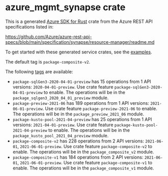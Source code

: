 # azure_mgmt_synapse crate

This is a generated [Azure SDK for Rust](https://github.com/Azure/azure-sdk-for-rust) crate from the Azure REST API specifications listed in:

https://github.com/Azure/azure-rest-api-specs/blob/main/specification/synapse/resource-manager/readme.md

To get started with these generated service crates, see the [examples](https://github.com/Azure/azure-sdk-for-rust/blob/main/services/README.md#examples).

The default tag is `package-composite-v2`.

The following [tags](https://github.com/Azure/azure-sdk-for-rust/blob/main/services/tags.md) are available:

- `package-sqlGen3-2020-04-01-preview` has 15 operations from 1 API versions: `2020-04-01-preview`. Use crate feature `package-sqlGen3-2020-04-01-preview` to enable. The operations will be in the `package_sqlgen3_2020_04_01_preview` module.
- `package-preview-2021-06` has 189 operations from 1 API versions: `2021-06-01-preview`. Use crate feature `package-preview-2021-06` to enable. The operations will be in the `package_preview_2021_06` module.
- `package-kusto-pool-2021-04-preview` has 25 operations from 1 API versions: `2021-04-01-preview`. Use crate feature `package-kusto-pool-2021-04-preview` to enable. The operations will be in the `package_kusto_pool_2021_04_preview` module.
- `package-composite-v2` has 228 operations from 2 API versions: `2021-06-01`, `2021-06-01-preview`. Use crate feature `package-composite-v2` to enable. The operations will be in the `package_composite_v2` module.
- `package-composite-v1` has 184 operations from 2 API versions: `2021-06-01`, `2021-06-01-preview`. Use crate feature `package-composite-v1` to enable. The operations will be in the `package_composite_v1` module.